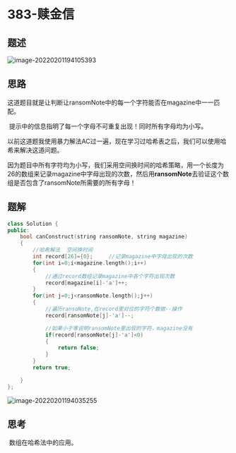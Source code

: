 # 383-赎金信

## 题述

![image-20220201194105393](https://happygoing.oss-cn-beijing.aliyuncs.com/img/image-20220201194105393.png)

## 思路

​	这道题目就是让判断让ransomNote中的每一个字符能否在magazine中一一匹配。

​	提示中的信息指明了每一个字母不可重复出现！同时所有字母均为小写。

​	以前这道题我使用暴力解法AC过一遍，现在学习过哈希表之后，我们可以使用哈希来解决这道问题。

​	因为题目中所有字符均为小写，我们采用空间换时间的哈希策略，用一个长度为26的数组来记录magazine中字母出现的次数，然后用**ransomNote**去验证这个数组是否包含了ransomNote所需要的所有字母！

## 题解

```C++
class Solution {
public:
    bool canConstruct(string ransomNote, string magazine) 
    {
        //哈希解法  空间换时间
        int record[26]={0};     //记录magazine中字母出现的次数
        for(int i=0;i<magazine.length();i++)
        {
            //通过record数组记录magazine中各个字符出现次数
            record[magazine[i]-'a']++;
        }
        for(int j=0;j<ransomNote.length();j++)
        {
            //遍历ransoNote,在record里对应的字符个数做--操作
            record[ransomNote[j]-'a']--;

            //如果小于零说明ransomNote里出现的字符，magazine没有
            if(record[ransomNote[j]-'a']<0)
            {
                return false;
            }
        }
        return true;

    }
};
```

![image-20220201194035255](https://happygoing.oss-cn-beijing.aliyuncs.com/img/image-20220201194035255.png)

## 思考

​	数组在哈希法中的应用。